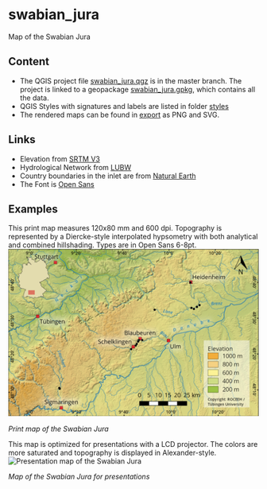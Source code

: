 # swabian_jura
 Map of the Swabian Jura
## Content
* The QGIS project file <a href="/swabian_jura.qgz" target="_blank">swabian_jura.qgz</a> is in the master branch. The project is linked to a geopackage <a href="/data/swabian_jura.gpkg" target="_blank">swabian_jura.gpkg</a>, which contains all the data.
* QGIS Styles with signatures and labels are listed in folder <a href="/styles" target="_blank">styles</a>
* The rendered maps can be found in <a href="/export" target="_blank">export</a> as PNG and SVG.

## Links
* Elevation from <a href="https://www2.jpl.nasa.gov/srtm/" target="_blank">SRTM V3</a>
* Hydrological Network from <a href="https://www.lubw.baden-wuerttemberg.de/wasser/awgn" target="_blank">LUBW</a>
* Country boundaries in the inlet are from <a href="https://www.naturalearthdata.com" target="_blank">Natural Earth</a>
* The Font is <a href="https://fonts.google.com/specimen/Open+Sans" target="_blank">Open Sans</a>

## Examples
This print map measures 120x80 mm and 600 dpi. Topography is represented by a Diercke-style interpolated hypsometry with both analytical and combined hillshading. Types are in Open Sans 6-8pt.
![Print map of the Swabian Jura](/export/swabian_jura_120x80_EN.png)

*Print map of the Swabian Jura*

This map is optimized for presentations with a LCD projector. The colors are more saturated and topography is displayed in Alexander-style.
![Presentation map of the Swabian Jura](/export/swabian_jura_PPT_EN.png)

*Map of the Swabian Jura for presentations*